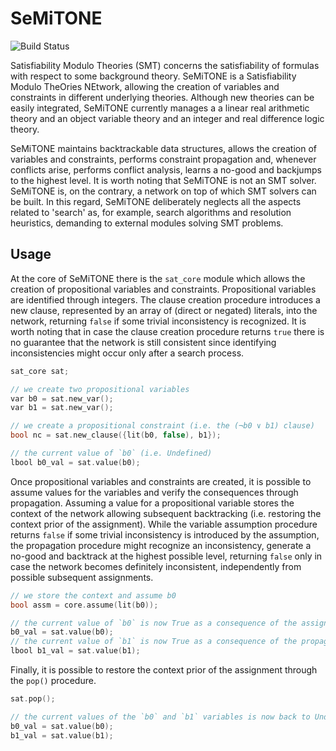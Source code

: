 # SeMiTONE

![Build Status](https://github.com/ratioSolver/SeMiTONE/actions/workflows/cmake.yml/badge.svg)

Satisfiability Modulo Theories (SMT) concerns the satisfiability of formulas with respect to some background theory.
SeMiTONE is a Satisfiability Modulo TheOries NEtwork, allowing the creation of variables and constraints in different underlying theories. Although new theories can be easily integrated, SeMiTONE currently manages a a linear real arithmetic theory and an object variable theory and an integer and real difference logic theory.

SeMiTONE maintains backtrackable data structures, allows the creation of variables and constraints, performs constraint propagation and, whenever conflicts arise, performs conflict analysis, learns a no-good and backjumps to the highest level. It is worth noting that SeMiTONE is not an SMT solver. SeMiTONE is, on the contrary, a network on top of which SMT solvers can be built. In this regard, SeMiTONE deliberately neglects all the aspects related to 'search' as, for example, search algorithms and resolution heuristics, demanding to external modules solving SMT problems.

## Usage

At the core of SeMiTONE there is the `sat_core` module which allows the creation of propositional variables and constraints. Propositional variables are identified through integers. The clause creation procedure introduces a new clause, represented by an array of (direct or negated) literals, into the network, returning `false` if some trivial inconsistency is recognized. It is worth noting that in case the clause creation procedure returns `true` there is no guarantee that the network is still consistent since identifying inconsistencies might occur only after a search process.

```cpp
sat_core sat;

// we create two propositional variables
var b0 = sat.new_var();
var b1 = sat.new_var();

// we create a propositional constraint (i.e. the (¬b0 ∨ b1) clause)
bool nc = sat.new_clause({lit(b0, false), b1});

// the current value of `b0` (i.e. Undefined)
lbool b0_val = sat.value(b0);
```

Once propositional variables and constraints are created, it is possible to assume values for the variables and verify the consequences through propagation. Assuming a value for a propositional variable stores the context of the network allowing subsequent backtracking (i.e. restoring the context prior of the assignment). While the variable assumption procedure returns `false` if some trivial inconsistency is introduced by the assumption, the propagation procedure might recognize an inconsistency, generate a no-good and backtrack at the highest possible level, returning `false` only in case the network becomes definitely inconsistent, independently from possible subsequent assignments.

```cpp
// we store the context and assume b0
bool assm = core.assume(lit(b0));

// the current value of `b0` is now True as a consequence of the assignment
b0_val = sat.value(b0);
// the current value of `b1` is now True as a consequence of the propagation
lbool b1_val = sat.value(b1);
```

Finally, it is possible to restore the context prior of the assignment through the `pop()` procedure.

```cpp
sat.pop();

// the current values of the `b0` and `b1` variables is now back to Undefined
b0_val = sat.value(b0);
b1_val = sat.value(b1);
```
